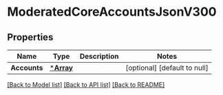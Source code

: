 # ModeratedCoreAccountsJsonV300

## Properties
Name | Type | Description | Notes
------------ | ------------- | ------------- | -------------
**Accounts** | [***Array**](array.md) |  | [optional] [default to null]

[[Back to Model list]](../README.md#documentation-for-models) [[Back to API list]](../README.md#documentation-for-api-endpoints) [[Back to README]](../README.md)

